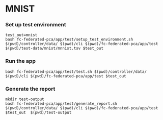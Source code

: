 # MNIST

### Set up test environment
```
test_out=mnist
bash fc-federated-pca/app/test/setup_test_environment.sh $(pwd)/controller/data/ $(pwd)/cli $(pwd)/fc-federated-pca/app/test $(pwd)/test-data/mnist/mnnist.tsv $test_out

```
### Run the app
```
bash fc-federated-pca/app/test/test.sh $(pwd)/controller/data/ $(pwd)/cli $(pwd)/fc-federated-pca/app/test $test_out
```

### Generate the report
```
mkdir test-output
bash fc-federated-pca/app/test/generate_report.sh $(pwd)/controller/data/ $(pwd)/cli $(pwd)/fc-federated-pca/app/test $test_out  $(pwd)/test-output 
```
